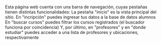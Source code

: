 Esta página web cuenta con una barra de navegación, cuyas pestañas tienen distintas funcionalidades:
La pestaña "inicio" es la vista principal del sitio.
En "incripción" puedes ingresar tus datos a la base de datos alumnos
En "buscar cursos" puedes filtrar los cursos registrados (el buscador funciona por coincidencia)
Y, por último, en "profesores" y en "donde estudiar" puedes acceder a una lista de profesores y ubicaciones, respectivamente 